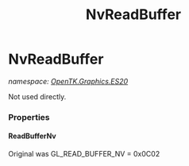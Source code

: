 ﻿---
title: NvReadBuffer
---

# NvReadBuffer
_namespace: [OpenTK.Graphics.ES20](N-OpenTK.Graphics.ES20.html)_

Not used directly.



### Properties

#### ReadBufferNv
Original was GL_READ_BUFFER_NV = 0x0C02


